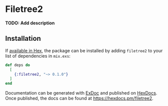# Filetree2

**TODO: Add description**

## Installation

If [available in Hex](https://hex.pm/docs/publish), the package can be installed
by adding `filetree2` to your list of dependencies in `mix.exs`:

```elixir
def deps do
  [
    {:filetree2, "~> 0.1.0"}
  ]
end
```

Documentation can be generated with [ExDoc](https://github.com/elixir-lang/ex_doc)
and published on [HexDocs](https://hexdocs.pm). Once published, the docs can
be found at <https://hexdocs.pm/filetree2>.


